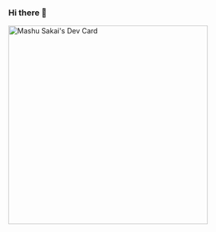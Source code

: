 ### Hi there 👋
<a href="https://app.daily.dev/DailyDevTips"><img src="https://github.com/necofuryai/necofuryai/master/devcard.svg" width="400" alt="Mashu Sakai's Dev Card"/></a>
<!--
**necofuryai/necofuryai** is a ✨ _special_ ✨ repository because its `README.md` (this file) appears on your GitHub profile.

Here are some ideas to get you started:

- 🔭 I’m currently working on ...
- 🌱 I’m currently learning ...
- 👯 I’m looking to collaborate on ...
- 🤔 I’m looking for help with ...
- 💬 Ask me about ...
- 📫 How to reach me: ...
- 😄 Pronouns: ...
- ⚡ Fun fact: ...
-->
